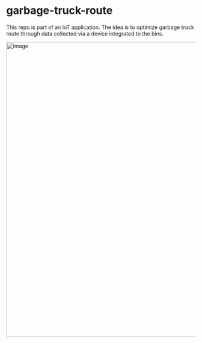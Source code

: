 # garbage-truck-route
This repo is part of an IoT application. The idea is to optimize garbage truck route through data collected via a device integrated to the bins.

<img width="782" alt="image" src="https://user-images.githubusercontent.com/58148463/173983298-e1bc0c3b-f177-466b-8b99-4ff11e477c95.png">
